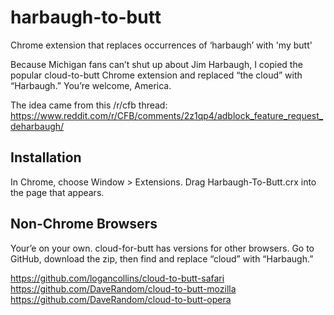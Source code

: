 harbaugh-to-butt
=============

Chrome extension that replaces occurrences of ‘harbaugh’ with 'my butt'

Because Michigan fans can’t shut up about Jim Harbaugh, I copied the popular cloud-to-butt Chrome extension and replaced “the cloud” with “Harbaugh.”  You’re welcome, America. 

The idea came from this /r/cfb thread:  https://www.reddit.com/r/CFB/comments/2z1qp4/adblock_feature_request_deharbaugh/ 


Installation
------------

In Chrome, choose Window > Extensions.  Drag Harbaugh-To-Butt.crx into the page that appears.

Non-Chrome Browsers
------------

Your’e on your own.  cloud-for-butt has versions for other browsers.  Go to GitHub, download the zip, then find and replace “cloud” with “Harbaugh.”  

https://github.com/logancollins/cloud-to-butt-safari
https://github.com/DaveRandom/cloud-to-butt-mozilla
https://github.com/DaveRandom/cloud-to-butt-opera
